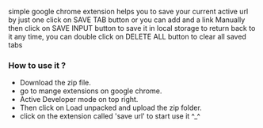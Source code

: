 simple google chrome extension helps you to save your current active url by just one click on SAVE TAB button or you can add and a link Manually then click on SAVE INPUT button to save it in local storage to return back to it any time, you can double click on DELETE ALL button to clear all saved tabs 

### How to use it ?
- Download the zip file.
- go to mange extensions on google chrome.
- Active Developer mode on top right.
- Then click on Load unpacked and upload the zip folder.
- click on the extension called 'save url' to start use it ^_^